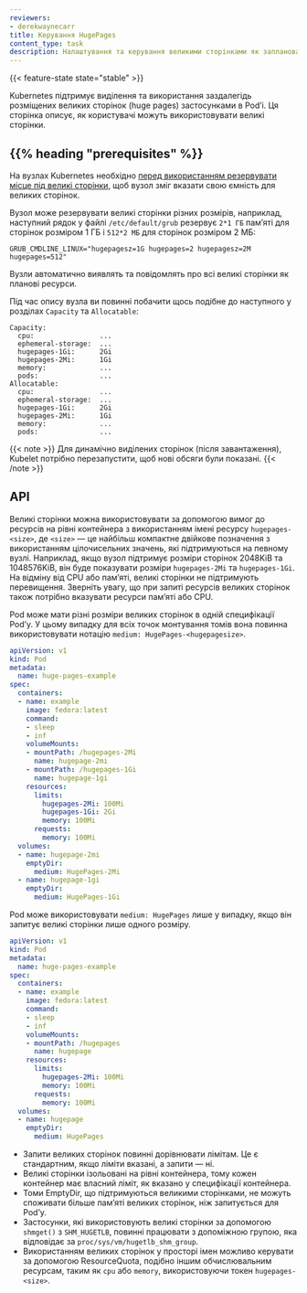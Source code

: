 ```yaml
---
reviewers:
- derekwaynecarr
title: Керування HugePages
content_type: task
description: Налаштування та керування великими сторінками як запланованим ресурсом в кластері.
---
```


<!-- overview -->
{{< feature-state state="stable" >}}

Kubernetes підтримує виділення та використання заздалегідь розміщених великих сторінок (huge pages) застосунками в Podʼі. Ця сторінка описує, як користувачі можуть використовувати великі сторінки.

## {{% heading "prerequisites" %}}

На вузлах Kubernetes необхідно [перед використанням резервувати місце під великі сторінки](https://www.kernel.org/doc/html/latest/admin-guide/mm/hugetlbpage.html), щоб вузол зміг вказати свою ємність для великих сторінок.

Вузол може резервувати великі сторінки різних розмірів, наприклад, наступний рядок у файлі `/etc/default/grub` резервує `2*1 ГБ` памʼяті для сторінок розміром 1 ГБ і `512*2 МБ` для сторінок розміром 2 МБ:

```
GRUB_CMDLINE_LINUX="hugepagesz=1G hugepages=2 hugepagesz=2M hugepages=512"
```

Вузли автоматично виявлять та повідомлять про всі великі сторінки як планові ресурси.

Під час опису вузла ви повинні побачити щось подібне до наступного у розділах `Capacity` та `Allocatable`:

```
Capacity:
  cpu:                ...
  ephemeral-storage:  ...
  hugepages-1Gi:      2Gi
  hugepages-2Mi:      1Gi
  memory:             ...
  pods:               ...
Allocatable:
  cpu:                ...
  ephemeral-storage:  ...
  hugepages-1Gi:      2Gi
  hugepages-2Mi:      1Gi
  memory:             ...
  pods:               ...
```

{{< note >}}
Для динамічно виділених сторінок (після завантаження), Kubelet потрібно перезапустити, щоб нові обсяги були показані.
{{< /note >}}

<!-- steps -->

## API

Великі сторінки можна використовувати за допомогою вимог до ресурсів на рівні контейнера з використанням імені ресурсу `hugepages-<size>`, де `<size>` — це найбільш компактне двійкове позначення з використанням цілочисельних значень, які підтримуються на певному вузлі. Наприклад, якщо вузол підтримує розміри сторінок 2048KiB та 1048576KiB, він буде показувати розміри `hugepages-2Mi` та `hugepages-1Gi`. На відміну від CPU або памʼяті, великі сторінки не підтримують перевищення. Зверніть увагу, що при запиті ресурсів великих сторінок також потрібно вказувати ресурси памʼяті або CPU.

Pod може мати різні розміри великих сторінок в одній специфікації Podʼу. У цьому випадку для всіх точок монтування томів вона повинна використовувати нотацію `medium: HugePages-<hugepagesize>`.


```yaml
apiVersion: v1
kind: Pod
metadata:
  name: huge-pages-example
spec:
  containers:
  - name: example
    image: fedora:latest
    command:
    - sleep
    - inf
    volumeMounts:
    - mountPath: /hugepages-2Mi
      name: hugepage-2mi
    - mountPath: /hugepages-1Gi
      name: hugepage-1gi
    resources:
      limits:
        hugepages-2Mi: 100Mi
        hugepages-1Gi: 2Gi
        memory: 100Mi
      requests:
        memory: 100Mi
  volumes:
  - name: hugepage-2mi
    emptyDir:
      medium: HugePages-2Mi
  - name: hugepage-1gi
    emptyDir:
      medium: HugePages-1Gi
```

Pod може використовувати `medium: HugePages` лише у випадку, якщо він запитує великі сторінки лише одного розміру.


```yaml
apiVersion: v1
kind: Pod
metadata:
  name: huge-pages-example
spec:
  containers:
  - name: example
    image: fedora:latest
    command:
    - sleep
    - inf
    volumeMounts:
    - mountPath: /hugepages
      name: hugepage
    resources:
      limits:
        hugepages-2Mi: 100Mi
        memory: 100Mi
      requests:
        memory: 100Mi
  volumes:
  - name: hugepage
    emptyDir:
      medium: HugePages
```

- Запити великих сторінок повинні дорівнювати лімітам. Це є стандартним, якщо ліміти вказані, а запити — ні.
- Великі сторінки ізольовані на рівні контейнера, тому кожен контейнер має власний ліміт, як вказано у специфікації контейнера.
- Томи EmptyDir, що підтримуються великими сторінками, не можуть споживати більше памʼяті великих сторінок, ніж запитується для Podʼу.
- Застосунки, які використовують великі сторінки за допомогою `shmget()` з `SHM_HUGETLB`, повинні працювати з допоміжною групою, яка відповідає за `proc/sys/vm/hugetlb_shm_group`.
- Використанням великих сторінок у просторі імен можливо керувати за допомогою ResourceQuota, подібно іншим обчислювальним ресурсам, таким як `cpu` або `memory`, використовуючи токен `hugepages-<size>`.
